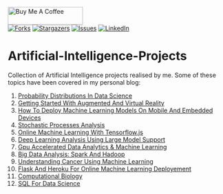 <a href="https://www.buymeacoffee.com/pierpaolo" target="_blank"><img src="https://www.buymeacoffee.com/assets/img/custom_images/orange_img.png" alt="Buy Me A Coffee" style="height: 41px !important;width: 174px !important;box-shadow: 0px 3px 2px 0px rgba(190, 190, 190, 0.5) !important;-webkit-box-shadow: 0px 3px 2px 0px rgba(190, 190, 190, 0.5) !important;" ></a> <br>
[![Forks][forks-shield]][forks-url]
[![Stargazers][stars-shield]][stars-url]
[![Issues][issues-shield]][issues-url]
[![LinkedIn][linkedin-shield]][linkedin-url]

# Artificial-Intelligence-Projects

Collection of Artificial Intelligence projects realised by me. Some of these topics have been covered in my personal blog: <br>

1. [Probability Distributions In Data Science](https://pierpaolo28.github.io/blog/blog19/)
2. [Getting Started With Augmented And Virtual Reality](https://pierpaolo28.github.io/blog/blog17/)
3. [How To Deploy Machine Learning Models On Mobile And Embedded Devices](https://pierpaolo28.github.io/blog/blog16/)
4. [Stochastic Processes Analysis](https://pierpaolo28.github.io/blog/blog15/)
5. [Online Machine Learning With Tensorflow.js](https://pierpaolo28.github.io/blog/blog14/)
6. [Deep Learning Analysis Using Large Model Support](https://pierpaolo28.github.io/blog/blog13/)
7. [Gpu Accelerated Data Analytics & Machine Learning](https://pierpaolo28.github.io/blog/blog12/)
8. [Big Data Analysis: Spark And Hadoop](https://pierpaolo28.github.io/blog/blog10/)
9. [Understanding Cancer Using Machine Learning](https://pierpaolo28.github.io/blog/blog8/)
10. [Flask And Heroku For Online Machine Learning Deployement](https://pierpaolo28.github.io/blog/blog7/)
11. [Computational Biology](https://pierpaolo28.github.io/blog/blog4/)
12. [SQL For Data Science](https://pierpaolo28.github.io/blog/blog22/)

[contributors-shield]: https://img.shields.io/github/contributors/pierpaolo28/Artificial-Intelligence-Projects.svg?style=flat-square
[contributors-url]: https://github.com/pierpaolo28/Artificial-Intelligence-Projects/graphs/contributors
[forks-shield]: https://img.shields.io/github/forks/pierpaolo28/Artificial-Intelligence-Projects.svg?style=flat-square
[forks-url]: https://github.com/pierpaolo28/Artificial-Intelligence-Projects/network/members
[stars-shield]: https://img.shields.io/github/stars/pierpaolo28/Artificial-Intelligence-Projects.svg?style=flat-square
[stars-url]: https://github.com/pierpaolo28/Artificial-Intelligence-Projects/stargazers
[issues-shield]: https://img.shields.io/github/issues/pierpaolo28/Artificial-Intelligence-Projects.svg?style=flat-square
[issues-url]: https://github.com/pierpaolo28/Artificial-Intelligence-Projects/issues
[license-shield]: https://img.shields.io/github/license/pierpaolo28/Artificial-Intelligence-Projects.svg?style=flat-square
[linkedin-shield]: https://img.shields.io/badge/-LinkedIn-black.svg?style=flat-square&logo=linkedin&colorB=555
[linkedin-url]: https://www.linkedin.com/in/pierpaolo28/
